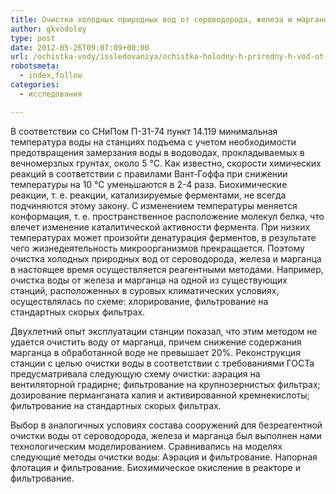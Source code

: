 ```yaml
---
title: Очистка холодных природных вод от сероводорода, железа и марганца
author: gkvodoley
type: post
date: 2012-05-26T09:07:09+00:00
url: /ochistka-vody/issledovaniya/ochistka-holodny-h-prirodny-h-vod-ot-serovodoroda-zheleza-i-margantsa.html
robotsmeta:
  - index,follow
categories:
  - исследования

---
```

В соответствии со СНиПом П-31-74 пункт 14.119 минимальная температура воды на станциях подъема с учетом необходимости предотвращения замерзания воды в водоводах, прокладываемых в вечномерзлых грунтах, около 5 °С. Как известно, скорости химических реакций в соответствии с правилами Вант-Гоффа при снижении температуры на 10 °С уменьшаются в 2-4 раза. Биохимические реакции, т. е. реакции, катализируемые ферментами, не всегда подчиняются этому закону. С изменением температуры меняется конформация, т. е. пространственное расположение молекул белка, что влечет изменение каталитической активности фермента. При низких температурах может произойти денатурация ферментов, в результате чего жизнедеятельность микроорганизмов прекращается. Поэтому очистка холодных природных вод от сероводорода, железа и марганца в настоящее время осуществляется реагентными методами. Например, очистка воды от железа и марганца на одной из существующих станций, расположенных в суровых климатических условиях, осуществлялась по схеме: хлорирование, фильтрование на стандартных скорых фильтрах.
  
Двухлетний опыт эксплуатации станции показал, что этим методом не удается очистить воду от марганца, причем снижение содержания марганца в обработанной воде не превышает 20%. Реконструкция станции с целью очистки воды в соответствии с требованиями ГОСТа предусматривала следующую схему очистки: аэрация на вентиляторной градирне; фильтрование на крупнозернистых фильтрах; дозирование перманганата калия и активированной кремнекислоты; фильтрование на стандартных скорых фильтрах.
  
Выбор в аналогичных условиях состава сооружений для безреагентной очистки воды от сероводорода, железа и марганца был выполнен нами технологическим моделированием. Сравнивались на моделях следующие методы очистки воды: Аэрация и фильтрование. Напорная флотация и фильтрование. Биохимическое окисление в реакторе и фильтрование.